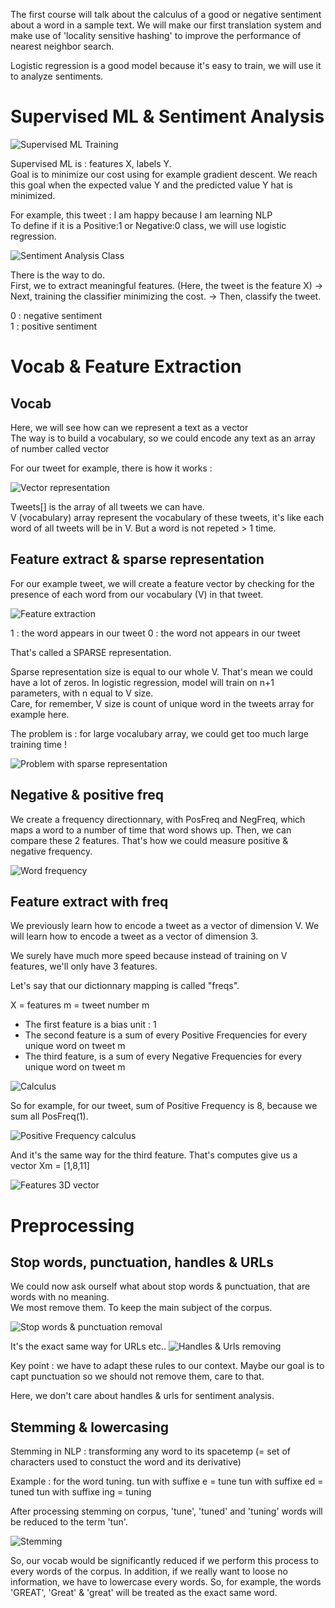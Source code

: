 The first course will talk about the calculus of a good or negative sentiment about a word in a sample text.
We will make our first translation system and make use of 'locality sensitive hashing' to improve the performance of  
nearest neighbor search.

Logistic regression is a good model because it's easy to train, we will use it to analyze sentiments.

# Supervised ML & Sentiment Analysis

![Supervised ML Training](../images/supervised-ml-training.png)

Supervised ML is : features X, labels Y.  
Goal is to minimize our cost using for example gradient descent. We reach this goal when the expected value Y and the predicted value Y hat is minimized.

For example, this tweet : I am happy because I am learning NLP  
To define if it is a Positive:1 or Negative:0 class, we will use logistic regression.

![Sentiment Analysis Class](../images/sentiment-analysis-class.png)

There is the way to do.  
First, we to extract meaningful features. (Here, the tweet is the feature X) -> Next, training the classifier minimizing the cost. -> Then, classify the tweet.

0 : negative sentiment  
1 : positive sentiment

# Vocab & Feature Extraction

## Vocab

Here, we will see how can we represent a text as a vector  
The way is to build a vocabulary, so we could encode any text as an array of number called vector 

For our tweet for example, there is how it works : 

![Vector representation](../images/vector-representation.png)

Tweets[] is the array of all tweets we can have.  
V (vocabulary) array represent the vocabulary of these tweets, it's like each word of all tweets will be in V. But a word is not repeted > 1 time.

## Feature extract & sparse representation

For our example tweet, we will create a feature vector by checking for the presence of each word from our vocabulary (V) in that tweet.  

![Feature extraction](../images/feature-extraction.png)

1 : the word appears in our tweet
0 : the word not appears in our tweet

That's called a SPARSE representation.

Sparse representation size is equal to our whole V. That's mean we could have a lot of zeros.
In logistic regression, model will train on n+1 parameters, with n equal to V size.  
Care, for remember, V size is count of unique word in the tweets array for example here.

The problem is : for large vocalubary array, we could get too much large training time !

![Problem with sparse representation](../images/problem-with-sparse-representation.png)

## Negative & positive freq

We create a frequency directionnary, with PosFreq and NegFreq, which maps a word to a number of time that word shows up.
Then, we can compare these 2 features. That's how we could measure positive & negative frequency.

![Word frequency](../images/word-frequency.png)

## Feature extract with freq

We previously learn how to encode a tweet as a vector of dimension V.
We will learn how to encode a tweet as a vector of dimension 3.

We surely have much more speed because instead of training on V features, we'll only have 3 features.

Let's say that our dictionnary mapping is called "freqs".

X = features
m = tweet number m

- The first feature is a bias unit : 1  
- The second feature is a sum of every Positive Frequencies for every unique word on tweet m  
- The third feature, is a sum of every Negative Frequencies for every unique word on tweet m  

![Calculus](../images/feature-extraction-calculus.png)

So for example, for our tweet, sum of Positive Frequency is 8, because we sum all PosFreq(1).

![Positive Frequency calculus](../images/pos-freq-sum.png)

And it's the same way for the third feature.
That's computes give us a vector Xm = [1,8,11]

![Features 3D vector](../images/features-3d-vector.png)

# Preprocessing

## Stop words, punctuation, handles & URLs

We could now ask ourself what about stop words & punctuation, that are words with no meaning.  
We most remove them. To keep the main subject of the corpus.

![Stop words & punctuation removal](../images/stop-words-removing.png)

It's the exact same way for URLs etc..
![Handles & Urls removing](../images/handles-and-urls-removing.png)

Key point : we have to adapt these rules to our context. Maybe our goal is to capt punctuation so we should not remove them, care to that.

Here, we don't care about handles & urls for sentiment analysis.

## Stemming & lowercasing

Stemming in NLP : transforming any word to its spacetemp (= set of characters used to constuct the word and its derivative)

Example : for the word tuning.
tun with suffixe e = tune
tun with suffixe ed = tuned
tun with suffixe ing = tuning

After processing stemming on corpus, 'tune', 'tuned' and 'tuning' words will be reduced to the term 'tun'.

![Stemming](../images/stemming.png)

So, our vocab would be significantly reduced if we perform this process to every words of the corpus.
In addition, if we really want to loose no information, we have to lowercase every words. So, for example, the words 'GREAT', 'Great' & 'great' will be treated as the exact same word.